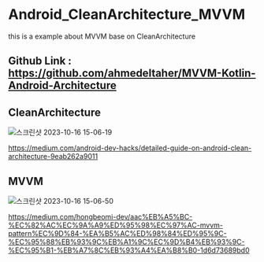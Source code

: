# Android_CleanArchitecture_MVVM
this is a example about MVVM base on CleanArchitecture


## Github Link : https://github.com/ahmedeltaher/MVVM-Kotlin-Android-Architecture

## CleanArchitecture

![스크린샷 2023-10-16 15-06-19](https://github.com/asd311sw/Android_CleanArchitecture_MVVM/assets/59782980/62425c6c-b436-424f-a105-b26994ebe38f)

https://medium.com/android-dev-hacks/detailed-guide-on-android-clean-architecture-9eab262a9011

## MVVM

![스크린샷 2023-10-16 15-06-50](https://github.com/asd311sw/Android_CleanArchitecture_MVVM/assets/59782980/642fad56-2c6a-46d0-b312-667148c50822)

https://medium.com/hongbeomi-dev/aac%EB%A5%BC-%EC%82%AC%EC%9A%A9%ED%95%98%EC%97%AC-mvvm-pattern%EC%9D%84-%EA%B5%AC%ED%98%84%ED%95%9C-%EC%95%88%EB%93%9C%EB%A1%9C%EC%9D%B4%EB%93%9C-%EC%95%B1-%EB%A7%8C%EB%93%A4%EA%B8%B0-1d6d73689bd0
